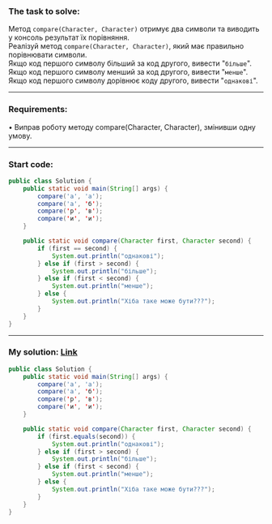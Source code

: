 ### **The task to solve:**  

Метод `compare(Character, Character)` отримує два символи та виводить у консоль результат їх порівняння.  
Реалізуй метод `compare(Character, Character)`, який має правильно порівнювати символи.  
Якщо код першого символу більший за код другого, вивести "`більше`".  
Якщо код першого символу менший за код другого, вивести "`менше`".  
Якщо код першого символу дорівнює коду другого, вивести "`однакові`".

---

### **Requirements:**  

• Виправ роботу методу compare(Character, Character), змінивши одну умову.

---

### **Start code:**  

```java
public class Solution {
    public static void main(String[] args) {
        compare('a', 'a');
        compare('a', 'б');
        compare('р', 'в');
        compare('и', 'и');
    }

    public static void compare(Character first, Character second) {
        if (first == second) {
            System.out.println("однакові");
        } else if (first > second) {
            System.out.println("більше");
        } else if (first < second) {
            System.out.println("менше");
        } else {
            System.out.println("Хіба таке може бути???");
        }
    }
}
```

---

### **My solution: [Link](./src/Solution.java)**  

```java
public class Solution {
    public static void main(String[] args) {
        compare('a', 'a');
        compare('a', 'б');
        compare('р', 'в');
        compare('и', 'и');
    }

    public static void compare(Character first, Character second) {
        if (first.equals(second)) {
            System.out.println("однакові");
        } else if (first > second) {
            System.out.println("більше");
        } else if (first < second) {
            System.out.println("менше");
        } else {
            System.out.println("Хіба таке може бути???");
        }
    }
}
```
